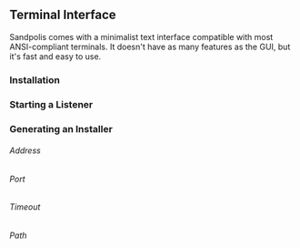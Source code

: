 ## Terminal Interface
Sandpolis comes with a minimalist text interface compatible with most ANSI-compliant terminals. It doesn't have as many features as the GUI, but it's fast and easy to use.

### Installation
### Starting a Listener
### Generating an Installer
###### Address
###### Port
###### Timeout
###### Path